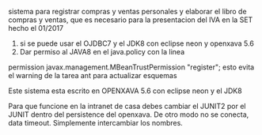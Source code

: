 sistema para registrar compras y ventas personales y elaborar 
el libro de compras y ventas, que es necesario para la
presentacion del IVA en la SET
hecho el 01/2017

1. si se puede usar el OJDBC7 y el JDK8 con eclipse neon y openxava 5.6
2. Dar permiso al JAVA8 en el java.policy con la linea

permission javax.management.MBeanTrustPermission "register";
esto evita el warning de la tarea ant para actualizar esquemas

Este sistema esta escrito en OPENXAVA 5.6 con eclipse neon
y el JDK8 

Para que funcione en la intranet de casa debes cambiar el JUNIT2 por el JUNIT
dentro del persistence del openxava. De otro modo no se conecta, data timeout.
Simplemente intercambiar los nombres.
